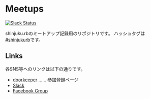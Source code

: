 Meetups
=======
[![Slack Status](https://shinjukurb-slackin.herokuapp.com/badge.svg)](https://shinjukurb-slackin.herokuapp.com)

shinjuku.rbのミートアップ記録用のリポジトリです。
ハッシュタグは[#shinjukurb](https://twitter.com/search?q=%23shinjukurb)です。

## Links

各SNS等へのリンクは以下の通りです。

* [doorkeeper](https://shinjukurb.doorkeeper.jp/) …… 参加登録ページ
* [Slack](http://shinjukurb-slackin.herokuapp.com/)
* [Facebook Group](https://www.facebook.com/groups/shinjuku.rb)
